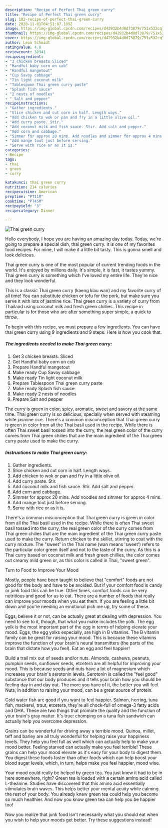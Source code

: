 ```yaml
---
description: "Recipe of Perfect Thai green curry"
title: "Recipe of Perfect Thai green curry"
slug: 182-recipe-of-perfect-thai-green-curry
date: 2020-11-01T04:51:07.199Z
image: https://img-global.cpcdn.com/recipes/d42932b4d0d73879/751x532cq70/thai-green-curry-recipe-main-photo.jpg
thumbnail: https://img-global.cpcdn.com/recipes/d42932b4d0d73879/751x532cq70/thai-green-curry-recipe-main-photo.jpg
cover: https://img-global.cpcdn.com/recipes/d42932b4d0d73879/751x532cq70/thai-green-curry-recipe-main-photo.jpg
author: Leon Schmidt
ratingvalue: 4.8
reviewcount: 30941
recipeingredient:
- "3 chicken breasts Sliced"
- "Handful baby corn on cob"
- "Handful mangetout"
- "Cup Savoy cabbage"
- "Tin light coconut milk"
- "Tablespoon Thai green curry paste"
- "Splash fish sauce"
- "2 nests of noodles"
- " Salt and pepper"
recipeinstructions:
- "Gather ingredients."
- "Slice chicken and cut corn in half. Length ways."
- "Add chicken to wok or pan and fry in a little olive oil."
- "Add curry paste. Stir."
- "Add coconut milk and fish sauce. Stir. Add salt and pepper."
- "Add corn and cabbage."
- "Simmer for approx 20 mins. Add noodles and simmer for approx 4 mins."
- "Add mange tout just before serving."
- "Serve with rice or as it is."
categories:
- Recipe
tags:
- thai
- green
- curry

katakunci: thai green curry 
nutrition: 214 calories
recipecuisine: American
preptime: "PT11M"
cooktime: "PT45M"
recipeyield: "3"
recipecategory: Dinner

---
```



![Thai green curry](https://img-global.cpcdn.com/recipes/d42932b4d0d73879/751x532cq70/thai-green-curry-recipe-main-photo.jpg)

Hello everybody, I hope you are having an amazing day today. Today, we're going to prepare a special dish, thai green curry. It is one of my favorites food recipes. For mine, I will make it a little bit tasty. This is gonna smell and look delicious.

Thai green curry is one of the most popular of current trending foods in the world. It's enjoyed by millions daily. It's simple, it is fast, it tastes yummy. Thai green curry is something which I've loved my entire life. They're nice and they look wonderful.

This is a classic Thai green curry (kaeng kiau wan) and my favorite curry of all time! You can substitute chicken or tofu for the pork, but make sure you serve it with lots of jasmine rice. Thai green curry is a variety of curry from Thailand using coconut milk and fresh green chillies. This recipe in particular is for those who are after something super simple, a quick to throw.


To begin with this recipe, we must prepare a few ingredients. You can have thai green curry using 9 ingredients and 9 steps. Here is how you cook that.

<!--inarticleads1-->

##### The ingredients needed to make Thai green curry:

1. Get 3 chicken breasts. Sliced
1. Get Handful baby corn on cob
1. Prepare Handful mangetout
1. Make ready Cup Savoy cabbage
1. Make ready Tin light coconut milk
1. Prepare Tablespoon Thai green curry paste
1. Make ready Splash fish sauce
1. Make ready 2 nests of noodles
1. Prepare  Salt and pepper


The curry is green in color, spicy, aromatic, sweet and savory at the same time. Thai green curry is so delicious, specially when served with steaming white jasmine rice. There&#39;s a common misconception that Thai green curry is green in color from all the Thai basil used in the recipe. While there is often Thai sweet basil tossed into the curry, the real green color of the curry comes from Thai green chilies that are the main ingredient of the Thai green curry paste used to make the curry. 

<!--inarticleads2-->

##### Instructions to make Thai green curry:

1. Gather ingredients.
1. Slice chicken and cut corn in half. Length ways.
1. Add chicken to wok or pan and fry in a little olive oil.
1. Add curry paste. Stir.
1. Add coconut milk and fish sauce. Stir. Add salt and pepper.
1. Add corn and cabbage.
1. Simmer for approx 20 mins. Add noodles and simmer for approx 4 mins.
1. Add mange tout just before serving.
1. Serve with rice or as it is.


There&#39;s a common misconception that Thai green curry is green in color from all the Thai basil used in the recipe. While there is often Thai sweet basil tossed into the curry, the real green color of the curry comes from Thai green chilies that are the main ingredient of the Thai green curry paste used to make the curry. Return chicken to the skillet, stirring to coat with the curry mixture. The &#34;sweet&#34; in the Thai name (wan means &#39;sweet&#39;) refers to the particular color green itself and not to the taste of the curry. As this is a Thai curry based on coconut milk and fresh green chillies, the color comes out creamy mild green or, as this color is called in Thai, &#34;sweet green&#34;. 

Turn to Food to Improve Your Mood


Mostly, people have been taught to believe that "comfort" foods are not good for the body and have to be avoided. But if your comfort food is candy or junk food this can be true. Other times, comfort foods can be very nutritious and good for us to eat. There are a number of foods that really can improve your moods when you eat them. If you are feeling a little bit down and you're needing an emotional pick me up, try some of these.

Eggs, believe it or not, can be actually great at dealing with depression. You need to see to it, though, that what you make includes the yolk. The egg yolk is the most important part of the egg in terms of helping elevate your mood. Eggs, the egg yolks especially, are high in B vitamins. The B vitamin family can be great for raising your mood. This is because these vitamins improve the function of your brain's neural transmitters (the parts of the brain that dictate how you feel). Eat an egg and feel happier!

Build a trail mix out of seeds and/or nuts. Almonds, cashews, peanuts, pumpkin seeds, sunflower seeds, etcetera are all helpful for improving your mood. This is because seeds and nuts have a lot of magnesium which increases your brain's serotonin levels. Serotonin is called the "feel good" substance that our body produces and it tells your brain how you should be feeling day in and day out. The more you have of it, the better you will feel. Nuts, in addition to raising your mood, can be a great source of protein.

Cold water fish are good if you want to feel happier. Salmon, herring, tuna fish, mackerel, trout, etcetera, they're all chock-full of omega-3 fatty acids and DHA. These are two things that promote the quality and the function of your brain's gray matter. It's true: chomping on a tuna fish sandwich can actually help you overcome depression. 

Grains can be wonderful for driving away a terrible mood. Quinoa, millet, teff and barley are all truly wonderful for helping raise your happiness levels. They help you feel full as well which can actually help to make your mood better. Feeling starved can actually make you feel terrible! These grains can help your mood elevate as it's easy for your body to digest them. You digest these foods faster than other foods which can help boost your blood sugar levels, which, in turn, helps make you feel happier, mood wise.

Your mood could really be helped by green tea. You just knew it had to be in here somewhere, right? Green tea is loaded with a certain amino acid called L-theanine. Studies have discovered that this amino acid essentially stimulates brain waves. This helps better your mental acuity while calming the rest of your body. You already knew green tea could help you become so much healthier. And now you know green tea can help you be happier too!

Now you realize that junk food isn't necessarily what you should eat when you wish to help your moods get better. Try  these suggestions  instead!

